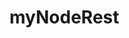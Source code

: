 # myNodeRest

<!--// server.js

// BASE SETUP
// =============================================================================

// call the packages we need
var express    = require('express');        // call express
var app        = express();                 // define our app using express
var bodyParser = require('body-parser');

// configure app to use bodyParser()
// this will let us get the data from a POST
app.use(bodyParser.urlencoded({ extended: true }));
app.use(bodyParser.json());

var port = process.env.PORT || 8080;        // set our port

// ROUTES FOR OUR API
// =============================================================================
var router = express.Router();              // get an instance of the express Router

// test route to make sure everything is working (accessed at GET http://localhost:8080/api)
router.get('/', function(req, res) {
    res.json({ message: 'hooray! welcome to our api!' });
});

// more routes for our API will happen here

// REGISTER OUR ROUTES -------------------------------
// all of our routes will be prefixed with /api
app.use('/api', router);

// START THE SERVER
// =============================================================================
app.listen(port);
console.log('Magic happens on port ' + port);-->


 <!--"scripts": {
    // https://docs.npmjs.com/misc/scripts
    // "heroku-prebuild": "echo This runs before Heroku installs your dependencies.",
    // "heroku-postbuild": "echo This runs afterwards.",
    // "postinstall": "scripts/postinstall.sh",
    // "postinstall": "if [ $BUILD_ASSETS ]; then npm run build-assets; fi",
    // "build-assets": "bower install && grunt build",
    // "postinstall": "bower install && grunt build",
    // "serve": "nodemon index.js",
    // "dev": "nodemon index.js", // npm run dev
    "start": "nodemon index.js", // "node index.js", // npm run start
    "test": "test" // npm run test
  },-->

  <!--

  1) mongod -dbpath /c/Users/surejap/www/mongodata
  2) npm run serve_windows
  3) npm install
  4) git cmds

  git status
  git add *
  git commit -a -m "security modules for csrf"
  git push
  -->